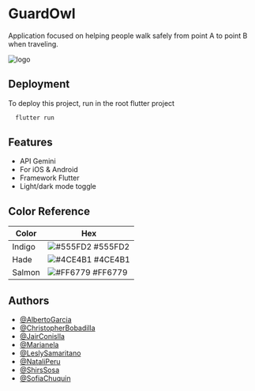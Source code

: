 
# GuardOwl

Application focused on helping people walk safely from point A to point B when traveling.

![logo](https://github.com/user-attachments/assets/6ff10350-bd8f-4106-b38c-57306dbd53bb)



## Deployment

To deploy this project, run in the root flutter project

```bash
  flutter run
```


## Features

- API Gemini
- For iOS & Android
- Framework Flutter
- Light/dark mode toggle

## Color Reference

| Color             | Hex                                                                |
| ----------------- | ------------------------------------------------------------------ |
| Indigo | ![#555FD2](https://via.placeholder.com/10/555FD2?text=+) #555FD2 |
| Hade| ![#4CE4B1](https://via.placeholder.com/10/4CE4B1?text=+) #4CE4B1 |
| Salmon | ![#FF6779](https://via.placeholder.com/10/FF6779?text=+) #FF6779 |

## Authors

- [@AlbertoGarcia](https://www.github.com/GbrielGarcia)
- [@ChristopherBobadilla](https://www.github.com/Criszx17Dev)
- [@JairConislla](https://www.github.com/fardcrex)
- [@Marianela](https://www.github.com/MARIANELAAZ)
- [@LeslySamaritano](https://www.github.com/SamaritanoDev)
- [@NataliPeru](https://www.github.com/NATALIPERU)
- [@ShirsSosa](https://www.github.com/ShirsSosa)
- [@SofiaChuquin](https://www.github.com/SofiaChuquin)

